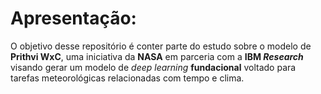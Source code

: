 # Apresentação:

O objetivo desse repositório é conter parte do estudo sobre o modelo de **Prithvi WxC**, uma iniciativa da **NASA** em parceria com a **IBM _Research_** visando gerar um modelo de _deep learning_ **fundacional** voltado para tarefas meteorológicas relacionadas com tempo e clima.
